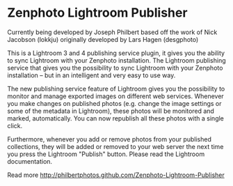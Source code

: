 Zenphoto Lightroom Publisher
============================
Currently being developed by Joseph Philbert based off the work of Nick Jacobson (lokkju) originally developed by Lars Hagen (desgphoto)

This is a Lightroom 3 and 4 publishing service plugin, it gives you the ability to sync Lightroom with your Zenphoto installation.
The Lightroom publishing service that gives you the possibility to sync Lightroom with your Zenphoto installation – but in an intelligent and very easy to use way.

The new publishing service feature of Lightroom gives you the possibility to monitor and manage exported images on different web services. Whenever you make changes on published photos (e.g. change the image settings or some of the metadata in Lightroom), these photos will be monitored and marked, automatically. You can now republish all these photos with a single click.

Furthermore, whenever you add or remove photos from your published collections, they will be added or removed to your web server the next time you press the Lightroom "Publish" button. Please read the Lightroom documentation.


 Read more
http://philbertphotos.github.com/Zenphoto-Lightroom-Publisher
